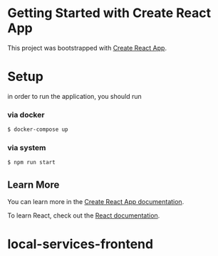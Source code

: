 # Getting Started with Create React App

This project was bootstrapped with [Create React App](https://github.com/facebook/create-react-app).

# Setup
in order to run the application, you should run

### via docker
```bash
$ docker-compose up
```

### via system
```bash
$ npm run start
```

## Learn More

You can learn more in the [Create React App documentation](https://facebook.github.io/create-react-app/docs/getting-started).

To learn React, check out the [React documentation](https://reactjs.org/).
# local-services-frontend
